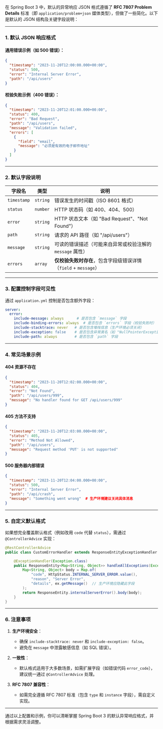 在 Spring Boot 3 中，默认的异常响应 JSON 格式遵循了 **RFC 7807 Problem Details** 标准（即 `application/problem+json` 媒体类型），但做了一些简化。以下是默认的 JSON 结构及关键字段说明：

---

### **1. 默认 JSON 响应格式**
#### **通用错误示例（如 500 错误）**：
```json
{
  "timestamp": "2023-11-20T12:00:00.000+00:00",
  "status": 500,
  "error": "Internal Server Error",
  "path": "/api/users"
}
```

#### **校验失败示例（400 错误）**：
```json
{
  "timestamp": "2023-11-20T12:01:00.000+00:00",
  "status": 400,
  "error": "Bad Request",
  "path": "/api/users",
  "message": "Validation failed",
  "errors": [
    {
      "field": "email",
      "message": "必须是有效的电子邮件地址"
    }
  ]
}
```

---

### **2. 默认字段说明**
| 字段名        | 类型       | 说明                                                                 |
|--------------|------------|----------------------------------------------------------------------|
| `timestamp`  | `string`   | 错误发生的时间戳（ISO 8601 格式）                                    |
| `status`     | `number`   | HTTP 状态码（如 400、404、500）                                      |
| `error`      | `string`   | HTTP 状态文本（如 "Bad Request"、"Not Found"）                       |
| `path`       | `string`   | 请求的 API 路径（如 "/api/users"）                                   |
| `message`    | `string`   | 可读的错误描述（可能来自异常或校验注解的 `message` 属性）              |
| `errors`     | `array`    | **仅校验失败时存在**，包含字段级错误详情（`field` + `message`）       |

---

### **3. 配置控制字段可见性**
通过 `application.yml` 控制是否包含额外字段：
```yaml
server:
  error:
    include-message: always      # 是否包含 `message` 字段
    include-binding-errors: always  # 是否包含 `errors` 字段（校验失败时）
    include-stacktrace: never   # 是否包含堆栈信息（生产环境必须关闭）
    include-exception: false    # 是否包含异常类名（如 "NullPointerException"）
    include-path: always        # 是否包含 `path` 字段
```

---

### **4. 常见场景示例**
#### **404 资源不存在**
```json
{
  "timestamp": "2023-11-20T12:02:00.000+00:00",
  "status": 404,
  "error": "Not Found",
  "path": "/api/users/999",
  "message": "No handler found for GET /api/users/999"
}
```

#### **405 方法不支持**
```json
{
  "timestamp": "2023-11-20T12:03:00.000+00:00",
  "status": 405,
  "error": "Method Not Allowed",
  "path": "/api/users",
  "message": "Request method 'PUT' is not supported"
}
```

#### **500 服务器内部错误**
```json
{
  "timestamp": "2023-11-20T12:04:00.000+00:00",
  "status": 500,
  "error": "Internal Server Error",
  "path": "/api/crash",
  "message": "Something went wrong"  # 生产环境建议关闭具体消息
}
```

---

### **5. 自定义默认格式**
如果想完全覆盖默认格式（例如改用 `code` 代替 `status`），需通过 `@ControllerAdvice` 实现：
```java
@RestControllerAdvice
public class CustomErrorHandler extends ResponseEntityExceptionHandler {

    @ExceptionHandler(Exception.class)
    public ResponseEntity<Map<String, Object>> handleAllExceptions(Exception ex, WebRequest request) {
        Map<String, Object> body = Map.of(
            "code", HttpStatus.INTERNAL_SERVER_ERROR.value(),
            "reason", "Server Error",
            "details", ex.getMessage()  // 生产环境应隐藏此字段
        );
        return ResponseEntity.internalServerError().body(body);
    }
}
```

---

### **6. 注意事项**
1. **生产环境安全**：
   - 确保 `include-stacktrace: never` 和 `include-exception: false`。
   - 避免在 `message` 中泄露敏感信息（如 SQL 错误）。

2. **一致性**：
   - 默认格式适用于大多数场景，如需扩展字段（如错误代码 `error_code`），建议统一通过 `@ControllerAdvice` 处理。

3. **RFC 7807 兼容性**：
   - 如需完全遵循 RFC 7807 标准（包含 `type` 和 `instance` 字段），需自定义实现。

---

通过以上配置和示例，你可以清晰掌握 Spring Boot 3 的默认异常响应格式，并根据需求灵活调整。